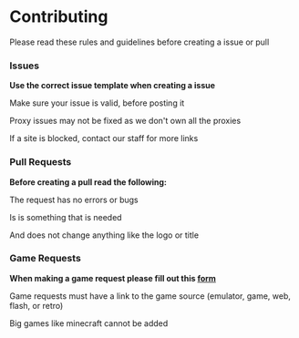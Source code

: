 # Contributing
Please read these rules and guidelines before creating a issue or pull

### Issues

**Use the correct issue template when creating a issue**

Make sure your issue is valid, before posting it

Proxy issues may not be fixed as we don't own all the proxies

If a site is blocked, contact our staff for more links

### Pull Requests

**Before creating a pull read the following:**

The request has no errors or bugs

Is is something that is needed

And does not change anything like the logo or title

### Game Requests

**When making a game request please fill out this [form](https://github.com/Bypass-Network/Bypass-2.0/issues/new?assignees=&labels=game+request&template=game-request.yml)**

Game requests must have a link to the game source (emulator, game, web, flash, or retro)

Big games like minecraft cannot be added
